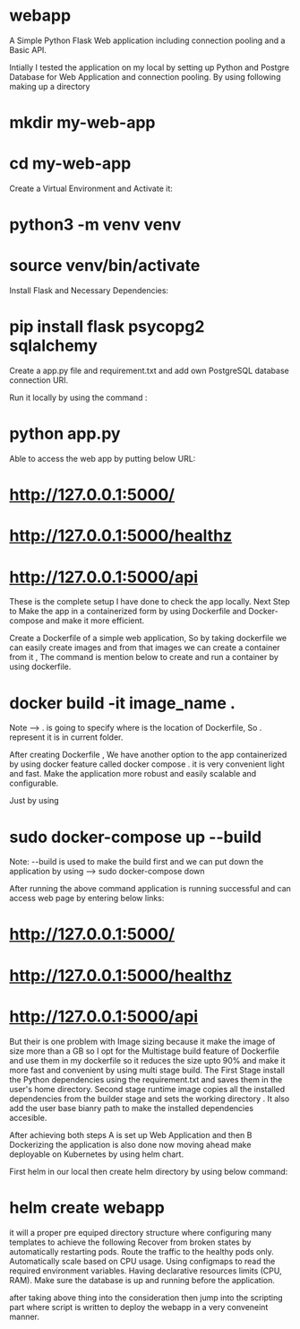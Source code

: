 # webapp
A Simple Python Flask Web application including connection pooling and a Basic API.

Intially I tested the application on my local by setting up Python and Postgre Database for Web Application and connection pooling.
By using following making up a directory 

# mkdir my-web-app
# cd my-web-app

Create a Virtual Environment and Activate it:

# python3 -m venv venv
# source venv/bin/activate

Install Flask and Necessary Dependencies:

# pip install flask psycopg2 sqlalchemy


Create a app.py file and requirement.txt and add own PostgreSQL database connection URI.

Run it locally by using the command :

# python app.py 

Able to access the web app by putting below URL:

# http://127.0.0.1:5000/
# http://127.0.0.1:5000/healthz
# http://127.0.0.1:5000/api

These is the complete setup I have done to check the app locally. Next Step to  Make the app in a containerized form by using Dockerfile and Docker-compose and make it more efficient.

Create a Dockerfile of a simple web application, So by taking dockerfile we can easily create images and from that images we can create a container from it , The command is mention below to create and run a container by using dockerfile.

# docker build -it image_name .

Note --> . is going to specify where is the location of Dockerfile, So . represent it is in current folder.

After creating Dockerfile , We have another option to the app containerized by using docker feature called docker compose . it is very convenient light and fast. Make  the application more robust and easily scalable and configurable.

Just by using

# sudo docker-compose up --build 

Note: --build is used to make the build first and we can put down the application by using  --> sudo docker-compose down

After running the above command application is running successful and can access web page by entering below links:

# http://127.0.0.1:5000/
# http://127.0.0.1:5000/healthz
# http://127.0.0.1:5000/api

But their is one problem with Image sizing because it make the image of size more than a GB so I opt for the Multistage build feature of Dockerfile and use them in my dockerfile so it reduces the size upto 90% and make it more fast and convenient by using multi stage build.
The First Stage install the Python dependencies using the requirement.txt and saves them in the user's home directory. Second stage runtime image copies all the installed dependencies from the builder stage and sets the working directory . It also add the user base bianry path to make the installed dependencies accesible.

After achieving both steps A is set up Web Application and then  B Dockerizing the application is also done now moving ahead make deployable on Kubernetes by using helm chart.

First helm in our local then create helm directory by using below command:

# helm create webapp

it will a proper pre equiped directory structure where configuring many templates to achieve the following 
Recover from broken states by automatically restarting pods. 
Route the traffic to the healthy pods only.
Automatically scale based on CPU usage.
Using configmaps to read the required environment variables. Having declarative resources limits (CPU, RAM).
Make sure the database is up and running before the application.

after taking above thing into the consideration then jump into the scripting part where script is written to deploy the webapp in a very conveneint manner.




